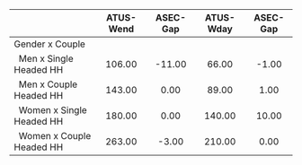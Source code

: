 
|                      |    ATUS-Wend |     ASEC-Gap |    ATUS-Wday |     ASEC-Gap |
| -------------------- | :----------: | :----------: | :----------: | :----------: |
| Gender x Couple      |              |              |              |              |
| &nbsp;&nbsp;Men x Single Headed HH |       106.00 |       -11.00 |        66.00 |        -1.00 |
| &nbsp;&nbsp;Men x Couple Headed HH |       143.00 |         0.00 |        89.00 |         1.00 |
| &nbsp;&nbsp;Women x Single Headed HH |       180.00 |         0.00 |       140.00 |        10.00 |
| &nbsp;&nbsp;Women x Couple Headed HH |       263.00 |        -3.00 |       210.00 |         0.00 |

